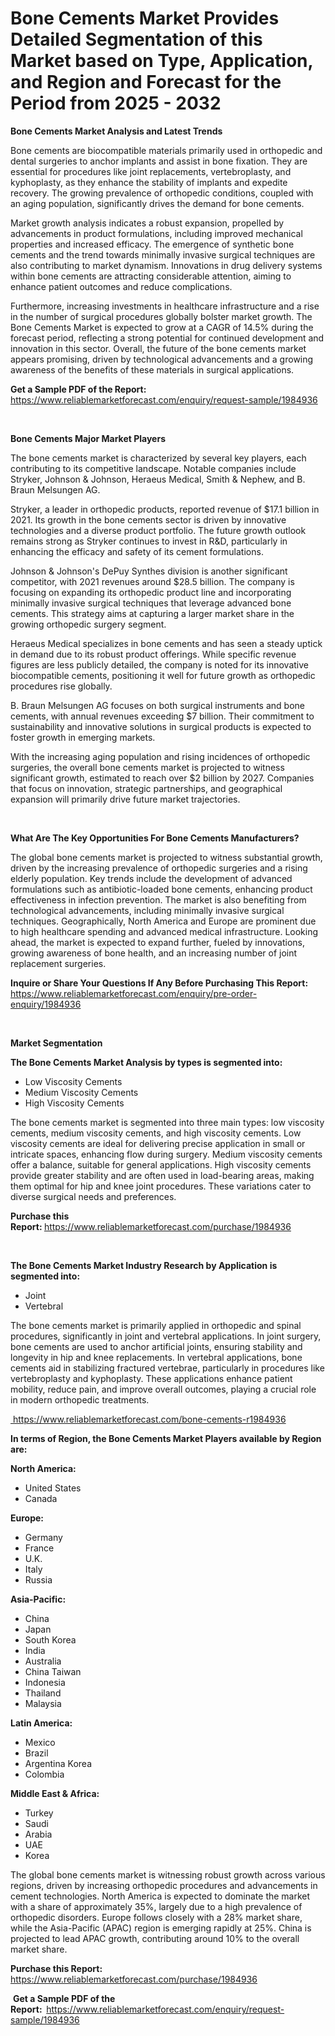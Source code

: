 <p><h1>Bone Cements Market Provides Detailed Segmentation of this Market based on Type, Application, and Region and Forecast for the Period from 2025 - 2032</h1></p><p><strong>Bone Cements Market Analysis and Latest Trends</strong></p>
<p><p>Bone cements are biocompatible materials primarily used in orthopedic and dental surgeries to anchor implants and assist in bone fixation. They are essential for procedures like joint replacements, vertebroplasty, and kyphoplasty, as they enhance the stability of implants and expedite recovery. The growing prevalence of orthopedic conditions, coupled with an aging population, significantly drives the demand for bone cements.</p><p>Market growth analysis indicates a robust expansion, propelled by advancements in product formulations, including improved mechanical properties and increased efficacy. The emergence of synthetic bone cements and the trend towards minimally invasive surgical techniques are also contributing to market dynamism. Innovations in drug delivery systems within bone cements are attracting considerable attention, aiming to enhance patient outcomes and reduce complications.</p><p>Furthermore, increasing investments in healthcare infrastructure and a rise in the number of surgical procedures globally bolster market growth. The Bone Cements Market is expected to grow at a CAGR of 14.5% during the forecast period, reflecting a strong potential for continued development and innovation in this sector. Overall, the future of the bone cements market appears promising, driven by technological advancements and a growing awareness of the benefits of these materials in surgical applications.</p></p>
<p><strong>Get a Sample PDF of the Report:&nbsp;</strong> <a href="https://www.reliablemarketforecast.com/enquiry/request-sample/1984936?utm_campaign=1875&utm_medium=2&utm_source=Github&utm_content=ia&utm_term=13042025&utm_id=bone-cements">https://www.reliablemarketforecast.com/enquiry/request-sample/1984936</a></p>
<p>&nbsp;</p>
<p><strong>Bone Cements Major Market Players</strong></p>
<p><p>The bone cements market is characterized by several key players, each contributing to its competitive landscape. Notable companies include Stryker, Johnson & Johnson, Heraeus Medical, Smith & Nephew, and B. Braun Melsungen AG.</p><p>Stryker, a leader in orthopedic products, reported revenue of $17.1 billion in 2021. Its growth in the bone cements sector is driven by innovative technologies and a diverse product portfolio. The future growth outlook remains strong as Stryker continues to invest in R&D, particularly in enhancing the efficacy and safety of its cement formulations.</p><p>Johnson & Johnson's DePuy Synthes division is another significant competitor, with 2021 revenues around $28.5 billion. The company is focusing on expanding its orthopedic product line and incorporating minimally invasive surgical techniques that leverage advanced bone cements. This strategy aims at capturing a larger market share in the growing orthopedic surgery segment.</p><p>Heraeus Medical specializes in bone cements and has seen a steady uptick in demand due to its robust product offerings. While specific revenue figures are less publicly detailed, the company is noted for its innovative biocompatible cements, positioning it well for future growth as orthopedic procedures rise globally.</p><p>B. Braun Melsungen AG focuses on both surgical instruments and bone cements, with annual revenues exceeding $7 billion. Their commitment to sustainability and innovative solutions in surgical products is expected to foster growth in emerging markets.</p><p>With the increasing aging population and rising incidences of orthopedic surgeries, the overall bone cements market is projected to witness significant growth, estimated to reach over $2 billion by 2027. Companies that focus on innovation, strategic partnerships, and geographical expansion will primarily drive future market trajectories.</p></p>
<p>&nbsp;</p>
<p><strong>What Are The Key Opportunities For Bone Cements Manufacturers?</strong></p>
<p><p>The global bone cements market is projected to witness substantial growth, driven by the increasing prevalence of orthopedic surgeries and a rising elderly population. Key trends include the development of advanced formulations such as antibiotic-loaded bone cements, enhancing product effectiveness in infection prevention. The market is also benefiting from technological advancements, including minimally invasive surgical techniques. Geographically, North America and Europe are prominent due to high healthcare spending and advanced medical infrastructure. Looking ahead, the market is expected to expand further, fueled by innovations, growing awareness of bone health, and an increasing number of joint replacement surgeries.</p></p>
<p><strong>Inquire or Share Your Questions If Any Before Purchasing This Report:</strong> <a href="https://www.reliablemarketforecast.com/enquiry/pre-order-enquiry/1984936?utm_campaign=1875&utm_medium=2&utm_source=Github&utm_content=ia&utm_term=13042025&utm_id=bone-cements">https://www.reliablemarketforecast.com/enquiry/pre-order-enquiry/1984936</a></p>
<p>&nbsp;</p>
<p><strong>Market Segmentation</strong></p>
<p><strong>The Bone Cements Market Analysis by types is segmented into:</strong></p>
<p><ul><li>Low Viscosity Cements</li><li>Medium Viscosity Cements</li><li>High Viscosity Cements</li></ul></p>
<p><p>The bone cements market is segmented into three main types: low viscosity cements, medium viscosity cements, and high viscosity cements. Low viscosity cements are ideal for delivering precise application in small or intricate spaces, enhancing flow during surgery. Medium viscosity cements offer a balance, suitable for general applications. High viscosity cements provide greater stability and are often used in load-bearing areas, making them optimal for hip and knee joint procedures. These variations cater to diverse surgical needs and preferences.</p></p>
<p><strong>Purchase this Report:&nbsp;</strong><a href="https://www.reliablemarketforecast.com/purchase/1984936?utm_campaign=1875&utm_medium=2&utm_source=Github&utm_content=ia&utm_term=13042025&utm_id=bone-cements">https://www.reliablemarketforecast.com/purchase/1984936</a></p>
<p>&nbsp;</p>
<p><strong>The Bone Cements Market Industry Research by Application is segmented into:</strong></p>
<p><ul><li>Joint</li><li>Vertebral</li></ul></p>
<p><p>The bone cements market is primarily applied in orthopedic and spinal procedures, significantly in joint and vertebral applications. In joint surgery, bone cements are used to anchor artificial joints, ensuring stability and longevity in hip and knee replacements. In vertebral applications, bone cements aid in stabilizing fractured vertebrae, particularly in procedures like vertebroplasty and kyphoplasty. These applications enhance patient mobility, reduce pain, and improve overall outcomes, playing a crucial role in modern orthopedic treatments.</p></p>
<p><a href="https://www.reliablemarketforecast.com/bone-cements-r1984936?utm_campaign=1875&utm_medium=2&utm_source=Github&utm_content=ia&utm_term=13042025&utm_id=bone-cements">&nbsp;https://www.reliablemarketforecast.com/bone-cements-r1984936</a></p>
<p><strong>In terms of Region, the Bone Cements Market Players available by Region are:</strong></p>
<p>
    <p> <strong> North America: </strong>
        <ul>
            <li>United States</li>
            <li>Canada</li>
        </ul>
        </p> 
    <p> <strong> Europe: </strong>
        <ul>
            <li>Germany</li>
            <li>France</li>
            <li>U.K.</li>
            <li>Italy</li>
            <li>Russia</li>
        </ul>
        </p> 
    <p> <strong> Asia-Pacific: </strong>
        <ul>
            <li>China</li>
            <li>Japan</li>
            <li>South Korea</li>
            <li>India</li>
            <li>Australia</li>
            <li>China Taiwan</li>
            <li>Indonesia</li>
            <li>Thailand</li>
            <li>Malaysia</li>
        </ul>
        </p> 
    <p> <strong> Latin America: </strong>
        <ul>
            <li>Mexico</li>
            <li>Brazil</li>
            <li>Argentina Korea</li>
            <li>Colombia</li>
        </ul>
        </p> 
    <p> <strong> Middle East & Africa: </strong>
        <ul>
            <li>Turkey</li>
            <li>Saudi</li>
            <li>Arabia</li>
            <li>UAE</li>
            <li>Korea</li>
        </ul>
    </p>
    </p>
<p><p>The global bone cements market is witnessing robust growth across various regions, driven by increasing orthopedic procedures and advancements in cement technologies. North America is expected to dominate the market with a share of approximately 35%, largely due to a high prevalence of orthopedic disorders. Europe follows closely with a 28% market share, while the Asia-Pacific (APAC) region is emerging rapidly at 25%. China is projected to lead APAC growth, contributing around 10% to the overall market share.</p></p>
<p><strong>Purchase this Report: </strong><a href="https://www.reliablemarketforecast.com/purchase/1984936?utm_campaign=1875&utm_medium=2&utm_source=Github&utm_content=ia&utm_term=13042025&utm_id=bone-cements">https://www.reliablemarketforecast.com/purchase/1984936</a></p>
<p>&nbsp;<strong>Get a Sample PDF of the Report:&nbsp;&nbsp;</strong><a href="https://www.reliablemarketforecast.com/enquiry/request-sample/1984936?utm_campaign=1875&utm_medium=2&utm_source=Github&utm_content=ia&utm_term=13042025&utm_id=bone-cements">https://www.reliablemarketforecast.com/enquiry/request-sample/1984936</a></p>
<p><strong></strong></p>
<p><p></p><p></p><p></p></p>